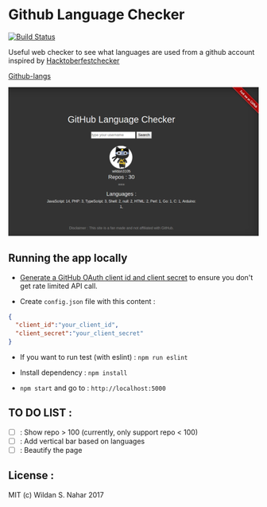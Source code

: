 # Github Language Checker

[![Build Status](https://travis-ci.org/wildan3105/github-langs.svg?branch=master)](https://travis-ci.org/wildan3105/github-langs)

Useful web checker to see what languages are used from a github account inspired by [Hacktoberfestchecker](https://hacktoberfestchecker.herokuapp.com)

[Github-langs](https://github-langs.herokuapp.com)

![Screenshot](screenshot.png)

## Running the app locally

* [Generate a GitHub OAuth client id and client secret](https://github.com/settings/applications/new) to ensure you don't get rate limited API call.

* Create `config.json` file with this content :
```json
{
  "client_id":"your_client_id",
  "client_secret":"your_client_secret"
}
```

* If you want to run test (with eslint) : `npm run eslint`

* Install dependency : `npm install`

* `npm start` and go to : `http://localhost:5000`

## TO DO LIST :
- [ ] : Show repo > 100 (currently, only support repo < 100)
- [ ] : Add vertical bar based on languages
- [ ] : Beautify the page

## License :

MIT (c) Wildan S. Nahar 2017
